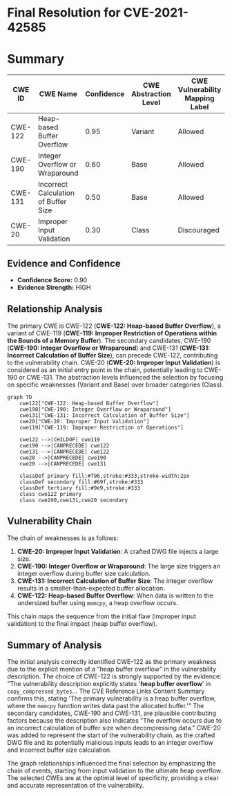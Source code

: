 # Final Resolution for CVE-2021-42585

# Summary
| CWE ID  | CWE Name                    | Confidence | CWE Abstraction Level | CWE Vulnerability Mapping Label | CWE-Vulnerability Mapping Notes |
|---------|-----------------------------|------------|-----------------------|---------------------------------|-----------------------------------|
| CWE-122 | Heap-based Buffer Overflow  | 0.95       | Variant               | Allowed                         | Primary CWE                       |
| CWE-190 | Integer Overflow or Wraparound | 0.60       | Base                 | Allowed                         | Secondary Candidate               |
| CWE-131 | Incorrect Calculation of Buffer Size | 0.50       | Base                 | Allowed                         | Secondary Candidate               |
| CWE-20 | Improper Input Validation | 0.30       | Class                 | Discouraged                         | Chain Mapping                     |

## Evidence and Confidence

*   **Confidence Score:** 0.90
*   **Evidence Strength:** HIGH

## Relationship Analysis
The primary CWE is CWE-122 (**CWE-122: Heap-based Buffer Overflow**), a variant of CWE-119 (**CWE-119: Improper Restriction of Operations within the Bounds of a Memory Buffer**). The secondary candidates, CWE-190 (**CWE-190: Integer Overflow or Wraparound**) and CWE-131 (**CWE-131: Incorrect Calculation of Buffer Size**), can precede CWE-122, contributing to the vulnerability chain. CWE-20 (**CWE-20: Improper Input Validation**) is considered as an initial entry point in the chain, potentially leading to CWE-190 or CWE-131. The abstraction levels influenced the selection by focusing on specific weaknesses (Variant and Base) over broader categories (Class).

```mermaid
graph TD
    cwe122["CWE-122: Heap-based Buffer Overflow"]
    cwe190["CWE-190: Integer Overflow or Wraparound"]
    cwe131["CWE-131: Incorrect Calculation of Buffer Size"]
    cwe20["CWE-20: Improper Input Validation"]
    cwe119["CWE-119: Improper Restriction of Operations"]
    
    cwe122 -->|CHILDOF| cwe119
    cwe190 -->|CANPRECEDE| cwe122
    cwe131 -->|CANPRECEDE| cwe122
    cwe20 -->|CANPRECEDE| cwe190
    cwe20 -->|CANPRECEDE| cwe131
    
    classDef primary fill:#f96,stroke:#333,stroke-width:2px
    classDef secondary fill:#69f,stroke:#333
    classDef tertiary fill:#9e9,stroke:#333
    class cwe122 primary
    class cwe190,cwe131,cwe20 secondary
```

## Vulnerability Chain
The chain of weaknesses is as follows:
1.  **CWE-20: Improper Input Validation**: A crafted DWG file injects a large size.
2.  **CWE-190: Integer Overflow or Wraparound**: The large size triggers an integer overflow during buffer size calculation.
3.  **CWE-131: Incorrect Calculation of Buffer Size**: The integer overflow results in a smaller-than-expected buffer allocation.
4.  **CWE-122: Heap-based Buffer Overflow**: When data is written to the undersized buffer using `memcpy`, a heap overflow occurs.

This chain maps the sequence from the initial flaw (improper input validation) to the final impact (heap buffer overflow).

## Summary of Analysis
The initial analysis correctly identified CWE-122 as the primary weakness due to the explicit mention of a "heap buffer overflow" in the vulnerability description. The choice of CWE-122 is strongly supported by the evidence: "The vulnerability description explicitly states '**heap buffer overflow**' in `copy_compressed_bytes`... The CVE Reference Links Content Summary confirms this, stating 'The primary vulnerability is a heap buffer overflow, where the `memcpy` function writes data past the allocated buffer.'"
The secondary candidates, CWE-190 and CWE-131, are plausible contributing factors because the description also indicates "The overflow occurs due to an incorrect calculation of buffer size when decompressing data."
CWE-20 was added to represent the start of the vulnerability chain, as the crafted DWG file and its potentially malicious inputs leads to an integer overflow and incorrect buffer size calculation.

The graph relationships influenced the final selection by emphasizing the chain of events, starting from input validation to the ultimate heap overflow. The selected CWEs are at the optimal level of specificity, providing a clear and accurate representation of the vulnerability.